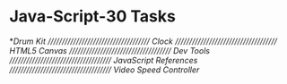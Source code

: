 # Java-Script-30 Tasks

**Drum Kit
//////////////////////////////////// 
Clock
////////////////////////////////////
HTML5 Canvas
////////////////////////////////////
Dev Tools
////////////////////////////////////
JavaScript References
////////////////////////////////////
Video Speed Controller*
